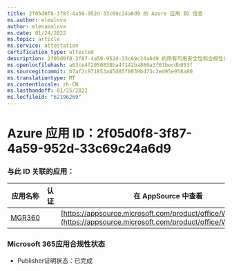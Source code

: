 ```yaml
---
title: 2f05d0f8-3f87-4a59-952d-33c69c24a6d9 的 Azure 应用 ID 信息
ms.author: elmalova
author: elenamalova
ms.date: 01/24/2022
ms.topic: article
ms.service: attestation
certification_type: attested
description: 2f05d0f8-3f87-4a59-952d-33c69c24a6d9 的所有可用安全性和合规性信息。
ms.openlocfilehash: a63ce4f2050838ba4f142ba860a3f01becdb053f
ms.sourcegitcommit: b7af2c971853a45d85f0039bd73c2ed95e958a80
ms.translationtype: MT
ms.contentlocale: zh-CN
ms.lasthandoff: 01/25/2022
ms.locfileid: "62196269"
---
```

# <a name="azure-app-id-2f05d0f8-3f87-4a59-952d-33c69c24a6d9"></a>Azure 应用 ID：2f05d0f8-3f87-4a59-952d-33c69c24a6d9


### <a name="apps-associated-with-this-id"></a>与此 ID 关联的应用：
| **应用名称** | **认证** | **在 AppSource 中查看** |
|--------------|---------------|-----------------------|
| [MGR360](https://docs.microsoft.com/microsoft-365-app-certification/forward/WA200003329) |  | [https://appsource.microsoft.com/product/office/WA200003329](https://appsource.microsoft.com/product/office/WA200003329) |

### <a name="microsoft-365-app-compliance-status"></a>Microsoft 365应用合规性状态
- Publisher证明状态：已完成

